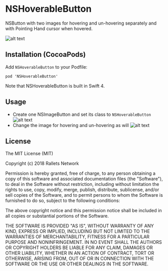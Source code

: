 # NSHoverableButton
NSButton with two images for hovering and un-hovering separately and with Pointing Hand cursor when hovered.

![alt text](https://raw.githubusercontent.com/rallets-network/NSHoverableButton/master/NSHoverableButtonDemo/Support/sample.png)

## Installation (CocoaPods)
Add `NSHoverableButton` to your Podfile:

```pod 'NSHoverableButton'```

Note that NSHoverableButton is built in Swift 4.

## Usage
* Create one NSImageButton and set its class to `NSHoverableButton`
![alt text](https://raw.githubusercontent.com/rallets-network/NSHoverableButton/master/NSHoverableButtonDemo/Support/setClassImg.png)
* Change the image for hovering and un-hovering as will
![alt text](https://raw.githubusercontent.com/rallets-network/NSHoverableButton/master/NSHoverableButtonDemo/Support/setPicturesImg.png)

## License
The MIT License (MIT)

Copyright (c) 2018 Rallets Network

Permission is hereby granted, free of charge, to any person obtaining a copy of
this software and associated documentation files (the "Software"), to deal in
the Software without restriction, including without limitation the rights to
use, copy, modify, merge, publish, distribute, sublicense, and/or sell copies of
the Software, and to permit persons to whom the Software is furnished to do so,
subject to the following conditions:

The above copyright notice and this permission notice shall be included in all
copies or substantial portions of the Software.

THE SOFTWARE IS PROVIDED "AS IS", WITHOUT WARRANTY OF ANY KIND, EXPRESS OR
IMPLIED, INCLUDING BUT NOT LIMITED TO THE WARRANTIES OF MERCHANTABILITY, FITNESS
FOR A PARTICULAR PURPOSE AND NONINFRINGEMENT. IN NO EVENT SHALL THE AUTHORS OR
COPYRIGHT HOLDERS BE LIABLE FOR ANY CLAIM, DAMAGES OR OTHER LIABILITY, WHETHER
IN AN ACTION OF CONTRACT, TORT OR OTHERWISE, ARISING FROM, OUT OF OR IN
CONNECTION WITH THE SOFTWARE OR THE USE OR OTHER DEALINGS IN THE SOFTWARE.
